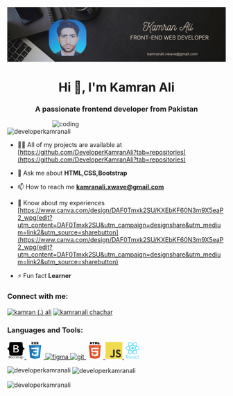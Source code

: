 

<img src="Black  Banner  card img.png">
<h1 align="center">Hi 👋, I'm Kamran Ali</h1>
<h3 align="center">A passionate frontend developer from Pakistan</h3>

<img align="right" alt="coding" width="400px" src="(https://github.com/DeveloperKamranAli/DeveloperKamranAli/assets/149355309/3636b2b1-5a0b-4370-ab34-8d4f7abd26c8)
">

<p align="left"> <img src="https://komarev.com/ghpvc/?username=developerkamranali&label=Profile%20views&color=0e75b6&style=flat" alt="developerkamranali" /> </p>

- 👨‍💻 All of my projects are available at [https://github.com/DeveloperKamranAli?tab=repositories](https://github.com/DeveloperKamranAli?tab=repositories)

- 💬 Ask me about **HTML,CSS,Bootstrap**

- 📫 How to reach me **kamranali.xwave@gmail.com**

- 📄 Know about my experiences [https://www.canva.com/design/DAF0Tmxk2SU/KXEbKF60N3m9X5eaP2_wpg/edit?utm_content=DAF0Tmxk2SU&utm_campaign=designshare&utm_medium=link2&utm_source=sharebutton](https://www.canva.com/design/DAF0Tmxk2SU/KXEbKF60N3m9X5eaP2_wpg/edit?utm_content=DAF0Tmxk2SU&utm_campaign=designshare&utm_medium=link2&utm_source=sharebutton)

- ⚡ Fun fact **Learner**

<h3 align="left">Connect with me:</h3>
<p align="left">
<a href="https://linkedin.com/in/kamran (.) ali" target="blank"><img align="center" src="https://raw.githubusercontent.com/rahuldkjain/github-profile-readme-generator/master/src/images/icons/Social/linked-in-alt.svg" alt="kamran (.) ali" height="30" width="40" /></a>
<a href="https://instagram.com/kamranali chachar" target="blank"><img align="center" src="https://raw.githubusercontent.com/rahuldkjain/github-profile-readme-generator/master/src/images/icons/Social/instagram.svg" alt="kamranali chachar" height="30" width="40" /></a>
</p>

<h3 align="left">Languages and Tools:</h3>
<p align="left"> <a href="https://getbootstrap.com" target="_blank" rel="noreferrer"> <img src="https://raw.githubusercontent.com/devicons/devicon/master/icons/bootstrap/bootstrap-plain-wordmark.svg" alt="bootstrap" width="40" height="40"/> </a> <a href="https://www.w3schools.com/css/" target="_blank" rel="noreferrer"> <img src="https://raw.githubusercontent.com/devicons/devicon/master/icons/css3/css3-original-wordmark.svg" alt="css3" width="40" height="40"/> </a> <a href="https://www.figma.com/" target="_blank" rel="noreferrer"> <img src="https://www.vectorlogo.zone/logos/figma/figma-icon.svg" alt="figma" width="40" height="40"/> </a> <a href="https://git-scm.com/" target="_blank" rel="noreferrer"> <img src="https://www.vectorlogo.zone/logos/git-scm/git-scm-icon.svg" alt="git" width="40" height="40"/> </a> <a href="https://www.w3.org/html/" target="_blank" rel="noreferrer"> <img src="https://raw.githubusercontent.com/devicons/devicon/master/icons/html5/html5-original-wordmark.svg" alt="html5" width="40" height="40"/> </a> <a href="https://developer.mozilla.org/en-US/docs/Web/JavaScript" target="_blank" rel="noreferrer"> <img src="https://raw.githubusercontent.com/devicons/devicon/master/icons/javascript/javascript-original.svg" alt="javascript" width="40" height="40"/> </a> <a href="https://reactjs.org/" target="_blank" rel="noreferrer"> <img src="https://raw.githubusercontent.com/devicons/devicon/master/icons/react/react-original-wordmark.svg" alt="react" width="40" height="40"/> </a> </p>

<p><img align="left" src="https://github-readme-stats.vercel.app/api/top-langs?username=developerkamranali&show_icons=true&locale=en&layout=compact" alt="developerkamranali" /></p>

<p>&nbsp;<img align="center" src="https://github-readme-stats.vercel.app/api?username=developerkamranali&show_icons=true&locale=en" alt="developerkamranali" /></p>

<p><img align="center" src="https://github-readme-streak-stats.herokuapp.com/?user=developerkamranali&" alt="developerkamranali" /></p>

